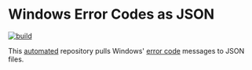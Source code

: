 # Windows Error Codes as JSON

[![build](https://github.com/Henkru/windows-lasterror-json/actions/workflows/generate.yml/badge.svg)](https://github.com/Henkru/windows-lasterror-json/actions/workflows/generate.yml)

This [automated](https://github.com/Henkru/windows-lasterror-json/actions) repository
pulls Windows' [error code](https://docs.microsoft.com/en-us/windows/win32/debug/system-error-codes)
messages to JSON files.
